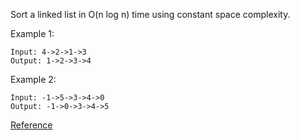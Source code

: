 Sort a linked list in O(n log n) time using constant space complexity.

Example 1:
```
Input: 4->2->1->3
Output: 1->2->3->4
```
Example 2:
```
Input: -1->5->3->4->0
Output: -1->0->3->4->5
```

[Reference](https://www.cnblogs.com/morethink/p/8452914.html)
